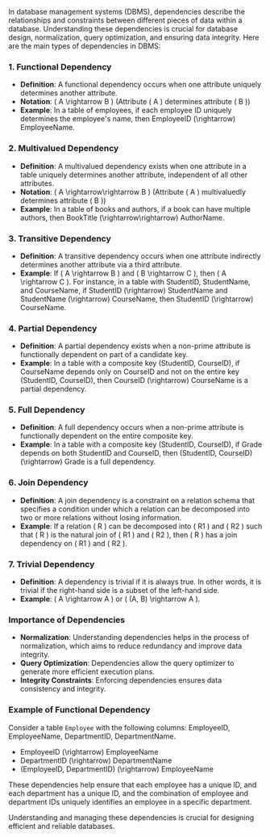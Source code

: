 In database management systems (DBMS), dependencies describe the relationships and constraints between different pieces of data within a database. Understanding these dependencies is crucial for database design, normalization, query optimization, and ensuring data integrity. Here are the main types of dependencies in DBMS:

### 1. **Functional Dependency**
- **Definition**: A functional dependency occurs when one attribute uniquely determines another attribute.
- **Notation**: \( A \rightarrow B \) (Attribute \( A \) determines attribute \( B \))
- **Example**: In a table of employees, if each employee ID uniquely determines the employee's name, then EmployeeID \(\rightarrow\) EmployeeName.

### 2. **Multivalued Dependency**
- **Definition**: A multivalued dependency exists when one attribute in a table uniquely determines another attribute, independent of all other attributes.
- **Notation**: \( A \rightarrow\rightarrow B \) (Attribute \( A \) multivaluedly determines attribute \( B \))
- **Example**: In a table of books and authors, if a book can have multiple authors, then BookTitle \(\rightarrow\rightarrow\) AuthorName.

### 3. **Transitive Dependency**
- **Definition**: A transitive dependency occurs when one attribute indirectly determines another attribute via a third attribute.
- **Example**: If \( A \rightarrow B \) and \( B \rightarrow C \), then \( A \rightarrow C \). For instance, in a table with StudentID, StudentName, and CourseName, if StudentID \(\rightarrow\) StudentName and StudentName \(\rightarrow\) CourseName, then StudentID \(\rightarrow\) CourseName.

### 4. **Partial Dependency**
- **Definition**: A partial dependency exists when a non-prime attribute is functionally dependent on part of a candidate key.
- **Example**: In a table with a composite key (StudentID, CourseID), if CourseName depends only on CourseID and not on the entire key (StudentID, CourseID), then CourseID \(\rightarrow\) CourseName is a partial dependency.

### 5. **Full Dependency**
- **Definition**: A full dependency occurs when a non-prime attribute is functionally dependent on the entire composite key.
- **Example**: In a table with a composite key (StudentID, CourseID), if Grade depends on both StudentID and CourseID, then (StudentID, CourseID) \(\rightarrow\) Grade is a full dependency.

### 6. **Join Dependency**
- **Definition**: A join dependency is a constraint on a relation schema that specifies a condition under which a relation can be decomposed into two or more relations without losing information.
- **Example**: If a relation \( R \) can be decomposed into \( R1 \) and \( R2 \) such that \( R \) is the natural join of \( R1 \) and \( R2 \), then \( R \) has a join dependency on \( R1 \) and \( R2 \).

### 7. **Trivial Dependency**
- **Definition**: A dependency is trivial if it is always true. In other words, it is trivial if the right-hand side is a subset of the left-hand side.
- **Example**: \( A \rightarrow A \) or \( (A, B) \rightarrow A \).

### Importance of Dependencies

- **Normalization**: Understanding dependencies helps in the process of normalization, which aims to reduce redundancy and improve data integrity.
- **Query Optimization**: Dependencies allow the query optimizer to generate more efficient execution plans.
- **Integrity Constraints**: Enforcing dependencies ensures data consistency and integrity.

### Example of Functional Dependency

Consider a table `Employee` with the following columns: EmployeeID, EmployeeName, DepartmentID, DepartmentName.

- EmployeeID \(\rightarrow\) EmployeeName
- DepartmentID \(\rightarrow\) DepartmentName
- (EmployeeID, DepartmentID) \(\rightarrow\) EmployeeName

These dependencies help ensure that each employee has a unique ID, and each department has a unique ID, and the combination of employee and department IDs uniquely identifies an employee in a specific department.

Understanding and managing these dependencies is crucial for designing efficient and reliable databases.
